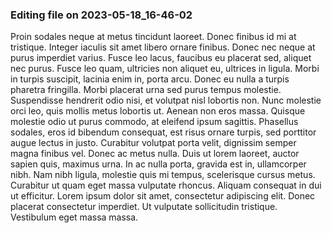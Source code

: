 

### Editing file on 2023-05-18_16-46-02

Proin sodales neque at metus tincidunt laoreet. Donec finibus id mi at tristique. Integer iaculis sit amet libero ornare finibus. Donec nec neque at purus imperdiet varius. Fusce leo lacus, faucibus eu placerat sed, aliquet nec purus. Fusce leo quam, ultricies non aliquet eu, ultrices in ligula. Morbi in turpis suscipit, lacinia enim in, porta arcu. Donec eu nulla a turpis pharetra fringilla. Morbi placerat urna sed purus tempus molestie. Suspendisse hendrerit odio nisi, et volutpat nisl lobortis non. Nunc molestie orci leo, quis mollis metus lobortis ut.
Aenean non eros massa. Quisque molestie odio ut purus commodo, at eleifend ipsum sagittis. Phasellus sodales, eros id bibendum consequat, est risus ornare turpis, sed porttitor augue lectus in justo. Curabitur volutpat porta velit, dignissim semper magna finibus vel. Donec ac metus nulla. Duis ut lorem laoreet, auctor sapien quis, maximus urna. In ac nulla porta, gravida est in, ullamcorper nibh. Nam nibh ligula, molestie quis mi tempus, scelerisque cursus metus. Curabitur ut quam eget massa vulputate rhoncus. Aliquam consequat in dui ut efficitur. Lorem ipsum dolor sit amet, consectetur adipiscing elit. Donec placerat consectetur imperdiet. Ut vulputate sollicitudin tristique. Vestibulum eget massa massa.


